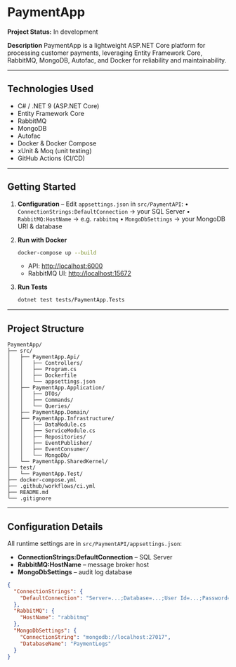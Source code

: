 # PaymentApp

**Project Status:** In development

**Description**
PaymentApp is a lightweight ASP.NET Core platform for processing customer payments, leveraging Entity Framework Core, RabbitMQ, MongoDB, Autofac, and Docker for reliability and maintainability.

---

## Technologies Used

* C# / .NET 9 (ASP.NET Core)
* Entity Framework Core
* RabbitMQ
* MongoDB
* Autofac
* Docker & Docker Compose
* xUnit & Moq (unit testing)
* GitHub Actions (CI/CD)

---

## Getting Started

1. **Configuration**
   – Edit `appsettings.json` in `src/PaymentAPI`:
   • `ConnectionStrings:DefaultConnection` → your SQL Server
   • `RabbitMQ:HostName` → e.g. `rabbitmq`
   • `MongoDbSettings` → your MongoDB URI & database

2. **Run with Docker**

   ```bash
   docker-compose up --build
   ```

   * API: [http://localhost:6000](http://localhost:6000)
   * RabbitMQ UI: [http://localhost:15672](http://localhost:15672)

3. **Run Tests**

   ```bash
   dotnet test tests/PaymentApp.Tests
   ```

---

## Project Structure

```plain
PaymentApp/
├── src/
│   ├── PaymentApp.Api/
│   │   ├── Controllers/
│   │   ├── Program.cs
│   │   ├── Dockerfile
│   │   └── appsettings.json
│   ├── PaymentApp.Application/
│   │   ├── DTOs/
│   │   ├── Commands/
│   │   └── Queries/
│   ├── PaymentApp.Domain/
│   ├── PaymentApp.Infrastructure/
│   │   ├── DataModule.cs
│   │   ├── ServiceModule.cs
│   │   ├── Repositories/
│   │   ├── EventPublisher/
│   │   ├── EventConsumer/
│   │   └── MongoDb/
│   └── PaymentApp.SharedKernel/
├── test/
│   └── PaymentApp.Test/
├── docker-compose.yml
├── .github/workflows/ci.yml
├── README.md
└── .gitignore
```

---

## Configuration Details

All runtime settings are in `src/PaymentAPI/appsettings.json`:

* **ConnectionStrings\:DefaultConnection** – SQL Server
* **RabbitMQ\:HostName** – message broker host
* **MongoDbSettings** – audit log database

```json
{
  "ConnectionStrings": {
    "DefaultConnection": "Server=...;Database=...;User Id=...;Password=...;"
  },
  "RabbitMQ": {
    "HostName": "rabbitmq"
  },
  "MongoDbSettings": {
    "ConnectionString": "mongodb://localhost:27017",
    "DatabaseName": "PaymentLogs"
  }
}
```
